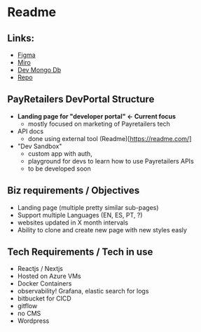 
# Readme

## Links:

- [Figma](https://www.figma.com/design/AkZZNjGQHNdcKUqpCxb4T7/payretailers.dev---Website?node-id=13-6726&p=f&t=r0fc7icMzNEGD393-0)
- [Miro](https://miro.com/app/board/uXjVLFuaXsM=/)
- [Dev Mongo Db](https://cloud.mongodb.com/v2/6526632ab7de63292926698f#/metrics/replicaSet/678a1adefc57e55a369ab9b8/explorer/test/pages/find)
- [Repo](https://github.com/krzysztofkobylinskiclass35/payload-test)

## PayRetailers DevPortal Structure

  - **Landing page for "developer portal" <- Current focus**
    - mostly focused on marketing of Payretailers tech
  - API docs
    - done using external tool (Readme)[https://readme.com/]
  - "Dev Sandbox"
    - custom app with auth,
    - playground for devs to learn how to use Payretailers APIs
    - to be developed soon

## Biz requirements / Objectives

- Landing page (multiple pretty similar sub-pages)
- Support multiple Languages (EN, ES, PT, ?)
- websites updated in X month intervals
- Ability to clone and create new page with new styles easly

## Tech Requirements / Tech in use

- Reactjs / Nextjs
- Hosted on Azure VMs
- Docker Containers
- observability! Grafana, elastic search for logs
- bitbucket for CICD
- gitflow
- no CMS
- Wordpress
